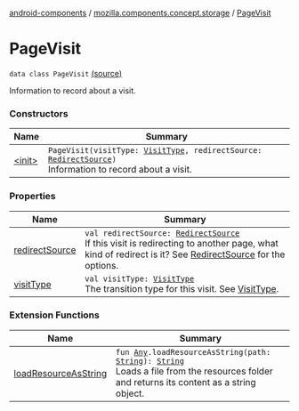 [android-components](../../index.md) / [mozilla.components.concept.storage](../index.md) / [PageVisit](./index.md)

# PageVisit

`data class PageVisit` [(source)](https://github.com/mozilla-mobile/android-components/blob/master/components/concept/storage/src/main/java/mozilla/components/concept/storage/HistoryStorage.kt#L129)

Information to record about a visit.

### Constructors

| Name | Summary |
|---|---|
| [&lt;init&gt;](-init-.md) | `PageVisit(visitType: `[`VisitType`](../-visit-type/index.md)`, redirectSource: `[`RedirectSource`](../-redirect-source/index.md)`)`<br>Information to record about a visit. |

### Properties

| Name | Summary |
|---|---|
| [redirectSource](redirect-source.md) | `val redirectSource: `[`RedirectSource`](../-redirect-source/index.md)<br>If this visit is redirecting to another page, what kind of redirect is it? See [RedirectSource](../-redirect-source/index.md) for the options. |
| [visitType](visit-type.md) | `val visitType: `[`VisitType`](../-visit-type/index.md)<br>The transition type for this visit. See [VisitType](../-visit-type/index.md). |

### Extension Functions

| Name | Summary |
|---|---|
| [loadResourceAsString](../../mozilla.components.support.test.file/kotlin.-any/load-resource-as-string.md) | `fun `[`Any`](https://kotlinlang.org/api/latest/jvm/stdlib/kotlin/-any/index.html)`.loadResourceAsString(path: `[`String`](https://kotlinlang.org/api/latest/jvm/stdlib/kotlin/-string/index.html)`): `[`String`](https://kotlinlang.org/api/latest/jvm/stdlib/kotlin/-string/index.html)<br>Loads a file from the resources folder and returns its content as a string object. |
